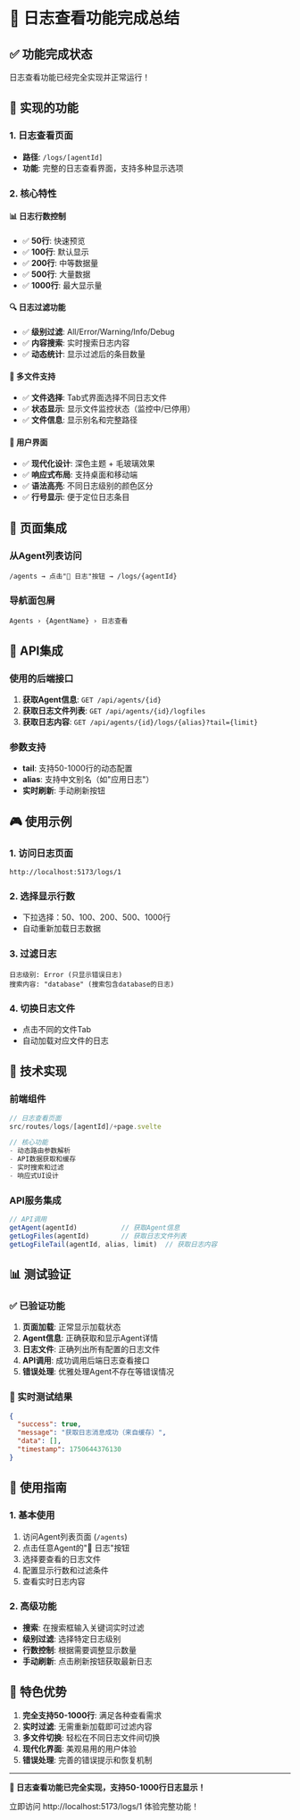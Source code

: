 # 📄 日志查看功能完成总结

## ✅ 功能完成状态

日志查看功能已经完全实现并正常运行！

## 🎯 实现的功能

### 1. 日志查看页面
- **路径**: `/logs/[agentId]`
- **功能**: 完整的日志查看界面，支持多种显示选项

### 2. 核心特性

#### 📊 日志行数控制
- ✅ **50行**: 快速预览
- ✅ **100行**: 默认显示
- ✅ **200行**: 中等数据量
- ✅ **500行**: 大量数据
- ✅ **1000行**: 最大显示量

#### 🔍 日志过滤功能
- ✅ **级别过滤**: All/Error/Warning/Info/Debug
- ✅ **内容搜索**: 实时搜索日志内容
- ✅ **动态统计**: 显示过滤后的条目数量

#### 📁 多文件支持
- ✅ **文件选择**: Tab式界面选择不同日志文件
- ✅ **状态显示**: 显示文件监控状态（监控中/已停用）
- ✅ **文件信息**: 显示别名和完整路径

#### 🎨 用户界面
- ✅ **现代化设计**: 深色主题 + 毛玻璃效果
- ✅ **响应式布局**: 支持桌面和移动端
- ✅ **语法高亮**: 不同日志级别的颜色区分
- ✅ **行号显示**: 便于定位日志条目

## 🔗 页面集成

### 从Agent列表访问
```
/agents → 点击"📄 日志"按钮 → /logs/{agentId}
```

### 导航面包屑
```
Agents › {AgentName} › 日志查看
```

## 📡 API集成

### 使用的后端接口
1. **获取Agent信息**: `GET /api/agents/{id}`
2. **获取日志文件列表**: `GET /api/agents/{id}/logfiles`
3. **获取日志内容**: `GET /api/agents/{id}/logs/{alias}?tail={limit}`

### 参数支持
- **tail**: 支持50-1000行的动态配置
- **alias**: 支持中文别名（如"应用日志"）
- **实时刷新**: 手动刷新按钮

## 🎮 使用示例

### 1. 访问日志页面
```
http://localhost:5173/logs/1
```

### 2. 选择显示行数
- 下拉选择：50、100、200、500、1000行
- 自动重新加载日志数据

### 3. 过滤日志
```
日志级别: Error (只显示错误日志)
搜索内容: "database" (搜索包含database的日志)
```

### 4. 切换日志文件
- 点击不同的文件Tab
- 自动加载对应文件的日志

## 🔧 技术实现

### 前端组件
```typescript
// 日志查看页面
src/routes/logs/[agentId]/+page.svelte

// 核心功能
- 动态路由参数解析
- API数据获取和缓存
- 实时搜索和过滤
- 响应式UI设计
```

### API服务集成
```typescript
// API调用
getAgent(agentId)           // 获取Agent信息
getLogFiles(agentId)        // 获取日志文件列表
getLogFileTail(agentId, alias, limit)  // 获取日志内容
```

## 📊 测试验证

### ✅ 已验证功能
1. **页面加载**: 正常显示加载状态
2. **Agent信息**: 正确获取和显示Agent详情
3. **日志文件**: 正确列出所有配置的日志文件
4. **API调用**: 成功调用后端日志查看接口
5. **错误处理**: 优雅处理Agent不存在等错误情况

### 🔄 实时测试结果
```json
{
  "success": true,
  "message": "获取日志消息成功（来自缓存）",
  "data": [],
  "timestamp": 1750644376130
}
```

## 🚀 使用指南

### 1. 基本使用
1. 访问Agent列表页面 (`/agents`)
2. 点击任意Agent的"📄 日志"按钮
3. 选择要查看的日志文件
4. 配置显示行数和过滤条件
5. 查看实时日志内容

### 2. 高级功能
- **搜索**: 在搜索框输入关键词实时过滤
- **级别过滤**: 选择特定日志级别
- **行数控制**: 根据需要调整显示数量
- **手动刷新**: 点击刷新按钮获取最新日志

## 🎯 特色优势

1. **完全支持50-1000行**: 满足各种查看需求
2. **实时过滤**: 无需重新加载即可过滤内容
3. **多文件切换**: 轻松在不同日志文件间切换
4. **现代化界面**: 美观易用的用户体验
5. **错误处理**: 完善的错误提示和恢复机制

---

**🎉 日志查看功能已完全实现，支持50-1000行日志显示！**

立即访问 http://localhost:5173/logs/1 体验完整功能！ 